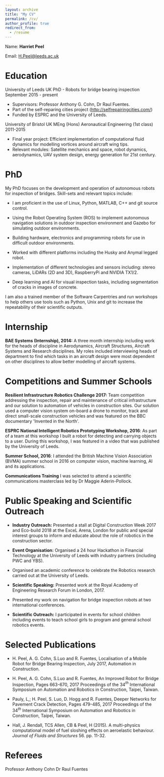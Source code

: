 ```yaml
---
layout: archive
title: "My CV"
permalink: /cv/
author_profile: true
redirect_from:
  - /resume
---
```


Name: **Harriet Peel**

Email: H.Peel@leeds.ac.uk

Education 
====

University of Leeds                                              UK
PhD - Robots for bridge bearing inspection     September 2015 - present
- Supervisors: Professor Anthony G. Cohn, Dr Raul Fuentes.
- Part of the self-reparing cities project (http://selfrepairingcities.com/)
- Funded by ESPRC and the University of Leeds.

University of Bristol                                       UK
MEng (Hons) Aeronautical Engineering (1st class)     2011-2015
- Final year project: Efficient implementation of computational fluid dynamics for modelling vortices around aircraft wing tips.
-   Relevant modules: Satellite mechanics and space, robot dynamics, aerodynamics, UAV system design, energy generation for 21st century.


PhD
========
My PhD focuses on the development and operation of autonomous robots for
inspection of bridges. Skill-sets and relevant topics include:

-   I am proficient in the use of Linux, Python, MATLAB, C++ and git
    source control.

-   Using the Robot Operating System (ROS) to implement autonomous
    navigation solutions in outdoor inspection environment and Gazebo
    for simulating outdoor environments.

-   Building hardware, electronics and programming robots for use in
    difficult outdoor environments.

-   Worked with different platforms including the Husky and Anymal
    legged robot.

-   Implementation of different technologies and sensors including:
    stereo cameras, LiDARs (2D and 3D), RaspberryPi and NVIDIA TX1/2.

-   Deep learning and AI for visual inspection tasks, including
    segmentation of cracks in images of concrete.

I am also a trained member of the Software Carpentries and run workshops
to help others use tools such as Python, Unix and git to increase the
repeatability of their scientific outputs.

Internship 
========

**BAE Systems (Internship), 2014:** A three month internship including
work for the heads of discipline in Aerodynamics, Aircraft Structures,
Aircraft Systems and Research disciplines. My roles included
interviewing heads of department to find which tasks in an aircraft
design were most dependent on other disciplines to allow better
modelling of aircraft systems.

Competitions and Summer Schools
==========

**Resilient Infrastructure Robotics Challenge 2017:** Team competition
addressing the inspection, repair and maintenance of critical
infrastructure and our solution to automation of vehicles in
construction sites. Our solution used a computer vision system on-board
a drone to monitor, track and direct small-scale construction vehicles
and was featured on the BBC documentary 'Invented in the North'.

**ESPRC National Intelligent Robotics Prototyping Workshop, 2016**: As
part of a team at this workshop I built a robot for detecting and
carrying objects to a user. During this workshop, I was featured in a
video that was published by the University of Leeds.

**Summer School, 2016**: I attended the British Machine Vision
Association (BVMA) summer school in 2016 on computer vision, machine
learning, AI and its applications.

**Communications Training** I was selected to attend a scientific
communications masterclass led by Dr Maggie Aderin-Pollock.

Public Speaking and Scientific Outreach
========
-   **Industry Outreach:** Presented a stall at Digital Construction
    Week 2017 and Eco-build 2018 at the ExceL Arena, London for public
    and special interest groups to inform and educate about the role of
    robotics in the construction sector.

-   **Event Organisation:** Organised a 24 hour Hackathon in Financial
    Technology at the University of Leeds with industry partners
    (including PWC and YBS).

-   Organised an academic conference to celebrate the Robotics research
    carried out at the University of Leeds.

-   **Scientific Speaking:** Presented work at the Royal Academy of
    Engineering Research Forum in London, 2017.

-   Presented my work on navigation for bridge inspection robots at two
    international conferences.

-   **Scientific Outreach:** I participated in events for school
    children including events to teach school girls to program and
    general school robotics events.

Selected Publications
===========

-   H. Peel, A. G. Cohn, S.Luo and R. Fuentes, Localisation of a Mobile
    Robot for Bridge Bearing Inspection, July 2017, Automation in
    Construction.

-   H. Peel, A. G. Cohn, S.Luo and R. Fuentes, An Improved Robot for
    Bridge Inspection, Pages 663-670, 2017 Proceedings of the 34$^{th}$
    International Symposium on Automation and Robotics in Construction,
    Taipei, Taiwan.

-   Pauly, L,; H. Peel, S. Luo, D. Hogg and R. Fuentes, Deeper Networks
    for Pavement Crack Detection, Pages 479-485, 2017 Proceedings of the
    34$^{th}$ International Symposium on Automation and Robotics in
    Construction, Taipei, Taiwan.

-   Hall, J. Rendall, TCS Allen, CB & Peel, H (2015). A multi-physics
    computational model of fuel sloshing effects on aeroelastic
    behaviour. *Journal of Fluids and Structures* 56. pp. 11-32.

Referees
===========

  Professor Anthony Cohn                        Dr Raul Fuentes
 

